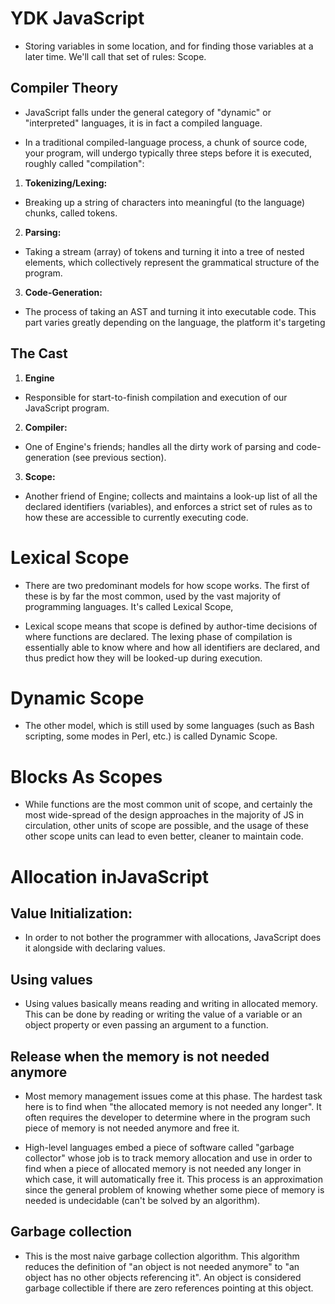 # YDK JavaScript 

* Storing variables in some location, and for finding those variables at a later time. We'll call that set of rules: Scope.

## Compiler Theory

* JavaScript falls under the general category of "dynamic" or "interpreted" languages, it is in fact a compiled language.

* In a traditional compiled-language process, a chunk of source code, your program, will undergo typically three steps before it is executed, roughly called "compilation":

1. **Tokenizing/Lexing:**
  *  Breaking up a string of characters into meaningful (to the language) chunks, called tokens.
2. **Parsing:**
  *  Taking a stream (array) of tokens and turning it into a tree of nested elements, which collectively represent the grammatical structure of the program. 
3. **Code-Generation:**
  *  The process of taking an AST and turning it into executable code. This part varies greatly depending on the language, the platform it's targeting

## The Cast

1. **Engine**
 * Responsible for start-to-finish compilation and execution of our JavaScript program.
2. **Compiler:**
 * One of Engine's friends; handles all the dirty work of parsing and code-generation (see previous section).
3. **Scope:**
 * Another friend of Engine; collects and maintains a look-up list of all the declared identifiers (variables), and enforces a strict set of rules as to how these are accessible to currently executing code.
 
# Lexical Scope

 * There are two predominant models for how scope works. The first of these is by far the most common, used by the vast majority of programming languages. It's called Lexical Scope,

* Lexical scope means that scope is defined by author-time decisions of where functions are declared. The lexing phase of compilation is essentially able to know where and how all identifiers are declared, and thus predict how they will be looked-up during execution.

# Dynamic Scope

* The other model, which is still used by some languages (such as Bash scripting, some modes in Perl, etc.) is called Dynamic Scope.

# Blocks As Scopes

* While functions are the most common unit of scope, and certainly the most wide-spread of the design approaches in the majority of JS in circulation, other units of scope are possible, and the usage of these other scope units can lead to even better, cleaner to maintain code.

# Allocation inJavaScript

## Value Initialization:
* In order to not bother the programmer with allocations, JavaScript does it alongside with declaring values.

## Using values

* Using values basically means reading and writing in allocated memory. This can be done by reading or writing the value of a variable or an object property or even passing an argument to a function.

## Release when the memory is not needed anymore
* Most memory management issues come at this phase. The hardest task here is to find when "the allocated memory is not needed any longer". It often requires the developer to determine where in the program such piece of memory is not needed anymore and free it.

* High-level languages embed a piece of software called "garbage collector" whose job is to track memory allocation and use in order to find when a piece of allocated memory is not needed any longer in which case, it will automatically free it. This process is an approximation since the general problem of knowing whether some piece of memory is needed is undecidable (can't be solved by an algorithm).

## Garbage collection

* This is the most naive garbage collection algorithm. This algorithm reduces the definition of "an object is not needed anymore" to "an object has no other objects referencing it". An object is considered garbage collectible if there are zero references pointing at this object.

